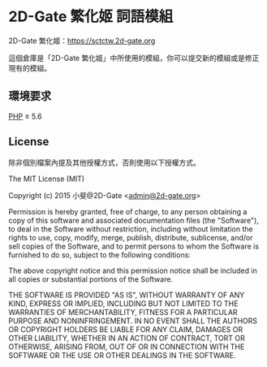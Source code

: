 # 2D-Gate 繁化姬 詞語模組

2D-Gate 繁化姬：https://sctctw.2d-gate.org

這個倉庫是「2D-Gate 繁化姬」中所使用的模組，你可以提交新的模組或是修正現有的模組。


## 環境要求

[PHP](http://php.net) ≥ 5.6


## License

除非個別檔案內提及其他授權方式，否則使用以下授權方式。

The MIT License (MIT)

Copyright (c) 2015 小斐@2D-Gate &lt;admin@2d-gate.org&gt;

Permission is hereby granted, free of charge, to any person obtaining a copy
of this software and associated documentation files (the "Software"), to deal
in the Software without restriction, including without limitation the rights
to use, copy, modify, merge, publish, distribute, sublicense, and/or sell
copies of the Software, and to permit persons to whom the Software is
furnished to do so, subject to the following conditions:

The above copyright notice and this permission notice shall be included in all
copies or substantial portions of the Software.

THE SOFTWARE IS PROVIDED "AS IS", WITHOUT WARRANTY OF ANY KIND, EXPRESS OR
IMPLIED, INCLUDING BUT NOT LIMITED TO THE WARRANTIES OF MERCHANTABILITY,
FITNESS FOR A PARTICULAR PURPOSE AND NONINFRINGEMENT. IN NO EVENT SHALL THE
AUTHORS OR COPYRIGHT HOLDERS BE LIABLE FOR ANY CLAIM, DAMAGES OR OTHER
LIABILITY, WHETHER IN AN ACTION OF CONTRACT, TORT OR OTHERWISE, ARISING FROM,
OUT OF OR IN CONNECTION WITH THE SOFTWARE OR THE USE OR OTHER DEALINGS IN THE
SOFTWARE.
